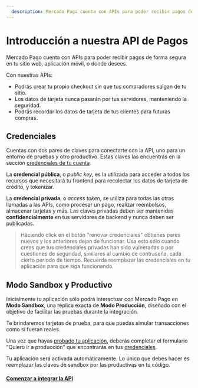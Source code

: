 ```yaml
---
  description: Mercado Pago cuenta con APIs para poder recibir pagos de forma segura en tu sitio web, aplicación móvil, o donde desees, manteniendo la experiencia de compra.
---
```


# Introducción a nuestra API de Pagos

Mercado Pago cuenta con APIs para poder recibir pagos de forma segura en tu sitio web, aplicación móvil, o donde desees.

Con nuestras APIs:

* Podrás crear tu propio checkout sin que tus compradores salgan de tu sitio.
* Los datos de tarjeta nunca pasarán por tus servidores, manteniendo la seguridad.
* Podrás recordar los datos de tarjeta de tus clientes para futuras compras.

## Credenciales

Cuentas con dos pares de claves para conectarte con la API, uno para un entorno de pruebas y otro productivo. Estas claves las encuentras en la sección [credenciales de tu cuenta](https://www.mercadopago.com.ar/account/credentials).

La **credencial pública**, o *public key*, es la utilizada para acceder a todos los recursos que necesitará tu frontend para recolectar los datos de tarjeta de crédito, y tokenizar.

La **credencial privada**, o *access token*, se utiliza para todas las otras llamadas a las APIs, como procesar un pago, realizar reembolsos, almacenar tarjetas y más. Las claves privadas deben ser mantenidas **confidencialmente** en tus servidores de backend y nunca deben ser publicadas.

> Haciendo click en el botón "renovar credenciales" obtienes pares nuevos y los anteriores dejan de funcionar. Usa esto sólo cuando creas que tus credenciales privadas han sido vulneradas o por cuestiones de seguridad, similares al cambio de contraseña, cada cierto período de tiempo. Recuerda reemplazar las credenciales en tu aplicación para que siga funcionando.

## Modo Sandbox y Productivo

Inicialmente tu aplicación sólo podrá interactuar con Mercado Pago en **Modo Sandbox**, una réplica exacta de **Modo Producción**, diseñado con el objetivo de facilitar las pruebas durante la integración. 

Te brindaremos tarjetas de prueba, para que puedas simular transacciones como si fueran reales.

Una vez que hayas [probado tu aplicación](testing.es.md), deberás completar el formulario "Quiero ir a producción" que encontrarás en tus [credenciales](https://www.mercadopago.com.ar/account/credentials). 

Tu aplicación será activada automáticamente. Lo único que debes hacer es reemplazar las claves de sandbox por las productivas en tu código.


#### [Comenzar a integrar la API](./receive-payments.es.md)